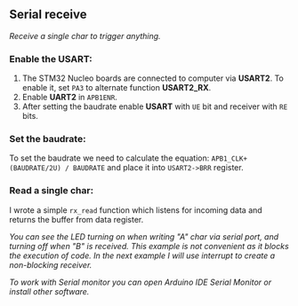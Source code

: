 ## Serial receive
*Receive a single char to trigger anything.*

### Enable the USART:
1. The STM32 Nucleo boards are connected to computer via **USART2**. To enable it, set `PA3` to alternate function **USART2_RX**.
2. Enable **UART2** in `APB1ENR`.
3. After setting the baudrate enable **USART** with `UE` bit and receiver with `RE` bits.

### Set the baudrate:
To set the baudrate we need to calculate the equation:
`APB1_CLK+(BAUDRATE/2U) / BAUDRATE`
and place it into `USART2->BRR` register.

### Read a single char:
I wrote a simple `rx_read` function which listens for incoming data and returns the buffer from data register.

*You can see the LED turning on when writing "A" char via serial port, and turning off when "B" is received. This example is not convenient as it blocks the execution of code. In the next example I will use interrupt to create a non-blocking receiver.*

*To work with Serial monitor you can open Arduino IDE Serial Monitor or install other software.*